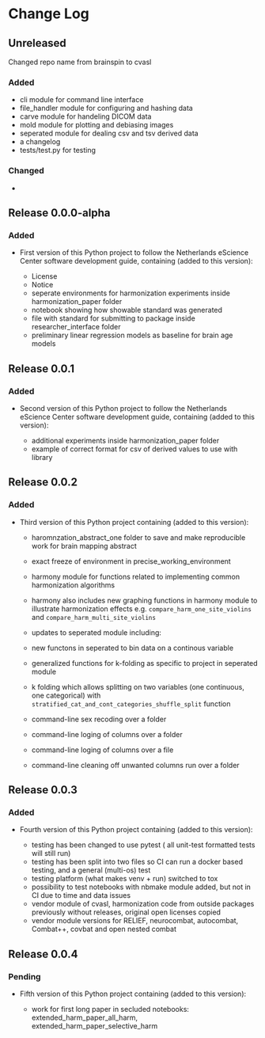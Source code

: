 # Change Log

## Unreleased

Changed repo name from brainspin to cvasl
### Added
* cli module for command line interface
* file_handler module for configuring and hashing data
* carve module for handeling DICOM data
* mold module for plotting and debiasing images
* seperated module for dealing csv and tsv derived data
* a changelog
* tests/test.py for testing

### Changed

*
## Release 0.0.0-alpha

### Added

* First version of this Python project to follow the Netherlands eScience Center software development guide, containing (added to this version):

	- License
    - Notice
    - seperate environments for harmonization experiments inside harmonization_paper folder
    - notebook showing how showable standard was generated
    - file with standard for submitting to package inside researcher_interface folder
    - preliminary linear regression models as baseline for brain age models

## Release 0.0.1

### Added

* Second version of this Python project to follow the Netherlands eScience Center software development guide, containing (added to this version):

    - additional experiments inside harmonization_paper folder
    - example of correct format for csv of derived values to use with library 

## Release 0.0.2

### Added

* Third version of this Python project containing (added to this version):

	- haromnzation_abstract_one folder to save and make reproducible work for brain mapping abstract 
    - exact freeze of environment in precise_working_environment

    - harmony module for functions related to implementing common harmonization algorithms
    - harmony also includes new graphing functions in harmony module to illustrate harmonization effects e.g.
    `compare_harm_one_site_violins` and `compare_harm_multi_site_violins`

    - updates to seperated module including:
    - new functons in seperated to bin data on a continous variable
    - generalized functions for k-folding as specific to project in seperated module
    - k folding which allows splitting on two variables (one continuous, one categorical) with           
    `stratified_cat_and_cont_categories_shuffle_split` function 

    - command-line sex recoding over a folder
    - command-line loging of columns over a folder
    - command-line loging of columns over a file
    - command-line cleaning off unwanted columns run over a folder


## Release 0.0.3

### Added

* Fourth version of this Python project containing (added to this version):

	- testing has been changed to use pytest ( all unit-test formatted tests will still run)
    - testing has been split into two files so CI can run a docker based testing, and a general (multi-os) test
    - testing platform (what makes venv + run) switched to tox
    - possibility to test notebooks with nbmake module added, but not in CI due to time and data issues
    - vendor module of cvasl, harmonization code from outside packages previously without releases, original open licenses copied
    - vendor module versions for RELIEF, neurocombat, autocombat, Combat++, covbat and open nested combat

## Release 0.0.4

### Pending

* Fifth version of this Python project containing (added to this version):

    - work for first long paper in secluded notebooks: extended_harm_paper_all_harm, extended_harm_paper_selective_harm
    

